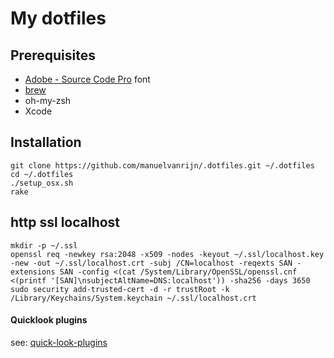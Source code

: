 # My dotfiles

## Prerequisites

* [Adobe - Source Code Pro](https://github.com/adobe/Source-Code-Pro/downloads) font
* [brew](http://brew.sh/)
* oh-my-zsh
* Xcode

## Installation

```
git clone https://github.com/manuelvanrijn/.dotfiles.git ~/.dotfiles
cd ~/.dotfiles
./setup_osx.sh
rake
```

## http ssl localhost

```
mkdir -p ~/.ssl
openssl req -newkey rsa:2048 -x509 -nodes -keyout ~/.ssl/localhost.key -new -out ~/.ssl/localhost.crt -subj /CN=localhost -reqexts SAN -extensions SAN -config <(cat /System/Library/OpenSSL/openssl.cnf <(printf '[SAN]\nsubjectAltName=DNS:localhost')) -sha256 -days 3650
sudo security add-trusted-cert -d -r trustRoot -k /Library/Keychains/System.keychain ~/.ssl/localhost.crt
``` 

#### Quicklook plugins

see: [quick-look-plugins](https://github.com/sindresorhus/quick-look-plugins)
